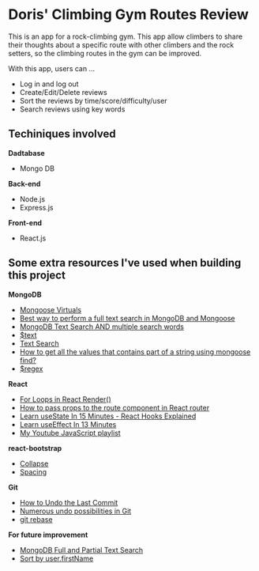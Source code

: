 # Doris' Climbing Gym Routes Review
<p>This is an app for a rock-climbing gym. This app allow climbers to share their thoughts about a specific route with other climbers and the rock setters, so the climbing routes in the gym can be improved.</p>

With this app, users can ...
- Log in and log out
- Create/Edit/Delete reviews
- Sort the reviews by time/score/difficulty/user
- Search reviews using key words

## Techiniques involved

**Dadtabase**
- Mongo DB

**Back-end**
- Node.js
- Express.js

**Front-end**
- React.js


## Some extra resources I've used when building this project

**MongoDB**
- [Mongoose Virtuals](https://mongoosejs.com/docs/tutorials/virtuals.html)
- [Best way to perform a full text search in MongoDB and Mongoose](https://stackoverflow.com/questions/28775051/best-way-to-perform-a-full-text-search-in-mongodb-and-mongoose)
- [MongoDB Text Search AND multiple search words](https://stackoverflow.com/questions/16902674/mongodb-text-search-and-multiple-search-words)
- [$text](https://docs.mongodb.com/manual/reference/operator/query/text/)
- [Text Search](https://docs.mongodb.com/manual/text-search/)
- [How to get all the values that contains part of a string using mongoose find?](https://stackoverflow.com/questions/26814456/how-to-get-all-the-values-that-contains-part-of-a-string-using-mongoose-find/26814550)
- [$regex](https://docs.mongodb.com/manual/reference/operator/query/regex/)

**React**
- [For Loops in React Render() ](https://blog.cloudboost.io/for-loops-in-react-render-no-you-didnt-6c9f4aa73778)
- [How to pass props to the route component in React router](https://learnwithparam.com/blog/how-to-pass-props-in-react-router/)
- [Learn useState In 15 Minutes - React Hooks Explained](https://youtu.be/O6P86uwfdR0)
- [Learn useEffect In 13 Minutes](https://youtu.be/0ZJgIjIuY7U)
- [My Youtube JavaScript playlist](https://www.youtube.com/playlist?list=PLGJCm9G_CnBCHhwjuOGF1DFecvekuLzLF)

**react-bootstrap**
- [Collapse](https://react-bootstrap.github.io/utilities/transitions/#collapse)
- [Spacing](https://getbootstrap.com/docs/4.5/utilities/spacing/)

**Git**
- [How to Undo the Last Commit](https://code.likeagirl.io/how-to-undo-the-last-commit-393e7db2840b#:~:text=If%20you%20want%20to%20test,which%20undid%20your%20previous%20commit.)
- [Numerous undo possibilities in Git](https://docs.gitlab.com/ee/topics/git/numerous_undo_possibilities_in_git/)
- [git rebase](https://www.atlassian.com/git/tutorials/rewriting-history/git-rebase#:~:text=Rebase%20is%20one%20of%20two,has%20powerful%20history%20rewriting%20features.)

**For future improvement**
- [MongoDB Full and Partial Text Search](https://stackoverflow.com/questions/44833817/mongodb-full-and-partial-text-search)
- [Sort by user.firstName](https://stackoverflow.com/questions/50310214/sort-not-working-at-all-mongoose/50310405)
